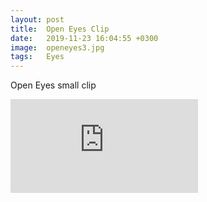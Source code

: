 ```yaml
---
layout: post
title:  Open Eyes Clip
date:   2019-11-23 16:04:55 +0300
image:  openeyes3.jpg
tags:   Eyes
---
```

Open Eyes small clip

<iframe src="https://www.youtube.com/embed/FReQUdCNEiU" frameborder="0" allowfullscreen></iframe>
